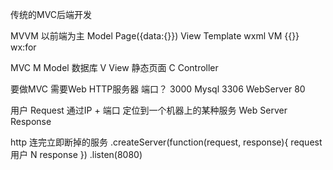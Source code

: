 传统的MVC后端开发

MVVM   以前端为主
Model  Page({data:{}})
View   Template wxml
VM     {{}} wx:for

MVC 
M Model 数据库
V View 静态页面
C Controller

要做MVC 需要Web HTTP服务器
端口？ 3000
Mysql  3306
WebServer  80

用户 Request 通过IP + 端口   定位到一个机器上的某种服务
Web Server  Response

http     连完立即断掉的服务
    .createServer(function(request, response){
        request 用户 N
        response
    })
    .listen(8080)
